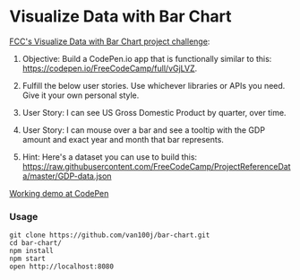 Visualize Data with Bar Chart
=====================

[FCC's Visualize Data with Bar Chart project challenge](https://www.freecodecamp.com/challenges/visualize-data-with-a-bar-chart):

1. Objective: Build a CodePen.io app that is functionally similar to this: https://codepen.io/FreeCodeCamp/full/vGjLVZ.

2. Fulfill the below user stories. Use whichever libraries or APIs you need. Give it your own personal style.

3. User Story: I can see US Gross Domestic Product by quarter, over time.

4. User Story: I can mouse over a bar and see a tooltip with the GDP amount and exact year and month that bar represents.

5. Hint: Here's a dataset you can use to build this: https://raw.githubusercontent.com/FreeCodeCamp/ProjectReferenceData/master/GDP-data.json

[Working demo at CodePen](http://codepen.io/van100j/full/YNXQNW/)

### Usage

```
git clone https://github.com/van100j/bar-chart.git
cd bar-chart/
npm install
npm start
open http://localhost:8080
```
